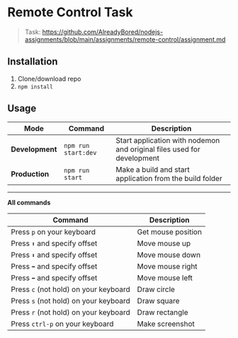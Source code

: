 # Remote Control Task
> Task: https://github.com/AlreadyBored/nodejs-assignments/blob/main/assignments/remote-control/assignment.md

## Installation
1. Clone/download repo
2. `npm install`

## Usage
Mode | Command | Description
--- | --- | ---
**Development** | `npm run start:dev` | Start application with nodemon and original files used for development
**Production** | `npm run start` | Make a build and start application from the build folder

---

**All commands**

Command | Description
--- | ---
Press `p` on your keyboard | Get mouse position
Press `⬆️` and specify offset | Move mouse up
Press `⬇️` and specify offset | Move mouse down
Press `➡️` and specify offset | Move mouse right
Press `⬅️` and specify offset | Move mouse left
Press `c` (not hold) on your keyboard | Draw circle
Press `s` (not hold) on your keyboard | Draw square
Press `r` (not hold) on your keyboard | Draw rectangle
Press `ctrl-p` on your keyboard | Make screenshot
